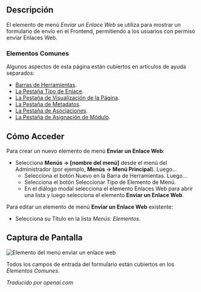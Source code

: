 <!-- Filename: Help4.x:Menus_Menu_Item_Weblink_Submit  / Display title: Soumettre un lien web -->

## Descripción

El elemento de menú *Enviar un Enlace Web* se utiliza para mostrar un formulario de envío en el Frontend, permitiendo a los usuarios con permiso enviar Enlaces Web.

### Elementos Comunes

Algunos aspectos de esta página están cubiertos en artículos de ayuda separados:

* [Barras de Herramientas](jdocmanual?article=help/common-elements/toolbars).
* [La Pestaña Tipo de Enlace](jdocmanual?article=help/menu-items-common/menu-item-link-type).
* [La Pestaña de Visualización de la Página](jdocmanual?article=help/menu-items-common/menu-item-page-display).
* [La Pestaña de Metadatos](jdocmanual?article=help/menu-items-common/menu-item-metadata).
* [La Pestaña de Asociaciones](jdocmanual?article=help/common-elements/edit-associations).
* [La Pestaña de Asignación de Módulo](jdocmanual?article=help/menu-items-common/menu-item-module-assignment).

## Cómo Acceder

Para crear un nuevo elemento de menú **Enviar un Enlace Web**:

- Selecciona **Menús → [nombre del menú]** desde el menú del Administrador
  (por ejemplo, **Menús → Menú Principal**). Luego...
  - Selecciona el botón Nuevo en la Barra de Herramientas. Luego...
  - Selecciona el botón Seleccionar Tipo de Elemento de Menú.
  - En el diálogo modal selecciona el elemento Enlaces Web para abrir una lista y luego
    selecciona el elemento **Enviar un Enlace Web**.

Para editar un elemento de menú **Enviar un Enlace Web** existente:

- Selecciona su Título en la lista *Menús: Elementos*.

## Captura de Pantalla

![Elemento del menú enviar un enlace web](../../../es/images/menu-items/weblinks-submit-a-web-link-details-tab.png)

Todos los campos de entrada del formulario están cubiertos en los *Elementos Comunes*.

*Traducido por openai.com*

